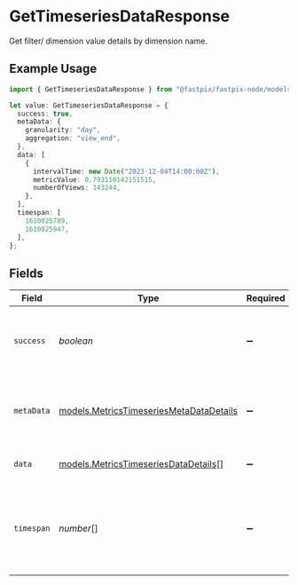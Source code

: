 # GetTimeseriesDataResponse

Get filter/ dimension value details by dimension name.

## Example Usage

```typescript
import { GetTimeseriesDataResponse } from "@fastpix/fastpix-node/models/operations";

let value: GetTimeseriesDataResponse = {
  success: true,
  metaData: {
    granularity: "day",
    aggregation: "view_end",
  },
  data: [
    {
      intervalTime: new Date("2023-12-04T14:00:00Z"),
      metricValue: 0.793110142151515,
      numberOfViews: 143244,
    },
  ],
  timespan: [
    1610025789,
    1610025947,
  ],
};
```

## Fields

| Field                                                                                       | Type                                                                                        | Required                                                                                    | Description                                                                                 | Example                                                                                     |
| ------------------------------------------------------------------------------------------- | ------------------------------------------------------------------------------------------- | ------------------------------------------------------------------------------------------- | ------------------------------------------------------------------------------------------- | ------------------------------------------------------------------------------------------- |
| `success`                                                                                   | *boolean*                                                                                   | :heavy_minus_sign:                                                                          | It demonstrates whether the request is successful or not.                                   |                                                                                             |
| `metaData`                                                                                  | [models.MetricsTimeseriesMetaDataDetails](../../models/metricstimeseriesmetadatadetails.md) | :heavy_minus_sign:                                                                          | Retrieves breakdown values for a specified metric and timespan                              |                                                                                             |
| `data`                                                                                      | [models.MetricsTimeseriesDataDetails](../../models/metricstimeseriesdatadetails.md)[]       | :heavy_minus_sign:                                                                          | Displays the result of the request.                                                         |                                                                                             |
| `timespan`                                                                                  | *number*[]                                                                                  | :heavy_minus_sign:                                                                          | The timeframe from and to details displayed in the form of unix epoch timestamps.<br/>      | {<br/>"availableValue": [<br/>1610025789,<br/>1610025947<br/>]<br/>}                        |